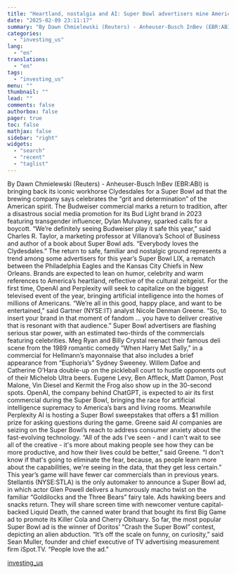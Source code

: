 ```yaml
---
title: "Heartland, nostalgia and AI: Super Bowl advertisers mine America's past and future"
date: "2025-02-09 23:11:17"
summary: "By Dawn Chmielewski (Reuters) - Anheuser-Busch InBev (EBR:ABI) is bringing back its iconic workhorse Clydesdales for a Super Bowl ad that the brewing company says celebrates the “grit and determination” of the American spirit. The Budweiser commercial marks a return to tradition, after a disastrous social media promotion for its..."
categories:
  - "investing_us"
lang:
  - "en"
translations:
  - "en"
tags:
  - "investing_us"
menu: ""
thumbnail: ""
lead: ""
comments: false
authorbox: false
pager: true
toc: false
mathjax: false
sidebar: "right"
widgets:
  - "search"
  - "recent"
  - "taglist"
---
```


By Dawn Chmielewski (Reuters) - Anheuser-Busch InBev (EBR:ABI) is bringing back its iconic workhorse Clydesdales for a Super Bowl ad that the brewing company says celebrates the “grit and determination” of the American spirit. The Budweiser commercial marks a return to tradition, after a disastrous social media promotion for its Bud Light brand in 2023 featuring transgender influencer, Dylan Mulvaney, sparked calls for a boycott. “We’re definitely seeing Budweiser play it safe this year,” said Charles R. Taylor, a marketing professor at Villanova’s School of Business and author of a book about Super Bowl ads. “Everybody loves the Clydesdales.” The return to safe, familiar and nostalgic ground represents a trend among some advertisers for this year’s Super Bowl LIX, a rematch between the Philadelphia Eagles and the Kansas City Chiefs in New Orleans. Brands are expected to lean on humor, celebrity and warm references to America’s heartland, reflective of the cultural zeitgeist. For the first time, OpenAI and Perplexity will seek to capitalize on the biggest televised event of the year, bringing artificial intelligence into the homes of millions of Americans. “We’re all in this good, happy place, and want to be entertained,” said Gartner (NYSE:IT) analyst Nicole Denman Greene. “So, to insert your brand in that moment of fandom … you have to deliver creative that is resonant with that audience.” Super Bowl advertisers are flashing serious star power, with an estimated two-thirds of the commercials featuring celebrities. Meg Ryan and Billy Crystal reenact their famous deli scene from the 1989 romantic comedy “When Harry Met Sally,” in a commercial for Hellmann’s mayonnaise that also includes a brief appearance from “Euphoria’s” Sydney Sweeney. Willem Dafoe and Catherine O’Hara double-up on the pickleball court to hustle opponents out of their Michelob Ultra beers. Eugene Levy, Ben Affleck, Matt Damon, Post Malone, Vin Diesel and Kermit the Frog also show up in the 30-second spots. OpenAI, the company behind ChatGPT, is expected to air its first commercial during the Super Bowl, bringing the race for artificial intelligence supremacy to America’s bars and living rooms. Meanwhile Perplexity AI is hosting a Super Bowl sweepstakes that offers a $1 million prize for asking questions during the game. Greene said AI companies are seizing on the Super Bowl’s reach to address consumer anxiety about the fast-evolving technology. “All of the ads I've seen - and I can't wait to see all of the creative - it's more about making people see how they can be more productive, and how their lives could be better,” said Greene. “I don't know if that's going to eliminate the fear, because, as people learn more about the capabilities, we're seeing in the data, that they get less certain.” This year’s game will have fewer car commercials than in previous years. Stellantis (NYSE:STLA) is the only automaker to announce a Super Bowl ad, in which actor Glen Powell delivers a humorously macho twist on the familiar “Goldilocks and the Three Bears” fairy tale. Ads hawking beers and snacks return. They will share screen time with newcomer venture capital-backed Liquid Death, the canned water brand that bought its first Big Game ad to promote its Killer Cola and Cherry Obituary. So far, the most popular Super Bowl ad is the winner of Doritos’ “Crash the Super Bowl” contest, depicting an alien abduction. “It’s off the scale on funny, on curiosity,” said Sean Muller, founder and chief executive of TV advertising measurement firm iSpot.TV. “People love the ad.”

[investing_us](https://www.investing.com/news/stock-market-news/heartland-nostalgia-and-ai-super-bowl-advertisers-mine-americas-past-and-future-3857840)

